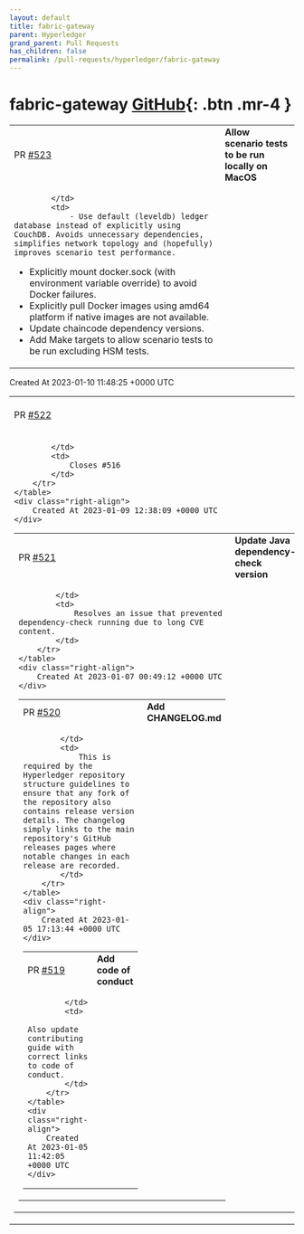 ```yaml
---
layout: default
title: fabric-gateway
parent: Hyperledger
grand_parent: Pull Requests
has_children: false
permalink: /pull-requests/hyperledger/fabric-gateway
---
```


# fabric-gateway <span class="fs-3 right-align">[GitHub](https://github.com/hyperledger/fabric-gateway){: .btn .mr-4 }</span>


<div>
    <table>
        <tr>
            <td>
                PR <a href="https://github.com/hyperledger/fabric-gateway/pull/523" class=".btn">#523</a>
            </td>
            <td>
                <b>
                    Allow scenario tests to be run locally on MacOS
                </b>
            </td>
        </tr>
        <tr>
            <td>
                
            </td>
            <td>
                - Use default (leveldb) ledger database instead of explicitly using CouchDB. Avoids unnecessary dependencies, simplifies network topology and (hopefully) improves scenario test performance.
- Explicitly mount docker.sock (with environment variable override) to avoid Docker failures.
- Explicitly pull Docker images using amd64 platform if native images are not available.
- Update chaincode dependency versions.
- Add Make targets to allow scenario tests to be run excluding HSM tests.
            </td>
        </tr>
    </table>
    <div class="right-align">
        Created At 2023-01-10 11:48:25 +0000 UTC
    </div>
</div>

<div>
    <table>
        <tr>
            <td>
                PR <a href="https://github.com/hyperledger/fabric-gateway/pull/522" class=".btn">#522</a>
            </td>
            <td>
                <b>
                    Evaluate,Submit, SubmitAsync with context
                </b>
            </td>
        </tr>
        <tr>
            <td>
                
            </td>
            <td>
                Closes #516 
            </td>
        </tr>
    </table>
    <div class="right-align">
        Created At 2023-01-09 12:38:09 +0000 UTC
    </div>
</div>

<div>
    <table>
        <tr>
            <td>
                PR <a href="https://github.com/hyperledger/fabric-gateway/pull/521" class=".btn">#521</a>
            </td>
            <td>
                <b>
                    Update Java dependency-check version
                </b>
            </td>
        </tr>
        <tr>
            <td>
                
            </td>
            <td>
                Resolves an issue that prevented dependency-check running due to long CVE content.
            </td>
        </tr>
    </table>
    <div class="right-align">
        Created At 2023-01-07 00:49:12 +0000 UTC
    </div>
</div>

<div>
    <table>
        <tr>
            <td>
                PR <a href="https://github.com/hyperledger/fabric-gateway/pull/520" class=".btn">#520</a>
            </td>
            <td>
                <b>
                    Add CHANGELOG.md
                </b>
            </td>
        </tr>
        <tr>
            <td>
                
            </td>
            <td>
                This is required by the Hyperledger repository structure guidelines to ensure that any fork of the repository also contains release version details. The changelog simply links to the main repository's GitHub releases pages where notable changes in each release are recorded.
            </td>
        </tr>
    </table>
    <div class="right-align">
        Created At 2023-01-05 17:13:44 +0000 UTC
    </div>
</div>

<div>
    <table>
        <tr>
            <td>
                PR <a href="https://github.com/hyperledger/fabric-gateway/pull/519" class=".btn">#519</a>
            </td>
            <td>
                <b>
                    Add code of conduct
                </b>
            </td>
        </tr>
        <tr>
            <td>
                
            </td>
            <td>
                Also update contributing guide with correct links to code of conduct.
            </td>
        </tr>
    </table>
    <div class="right-align">
        Created At 2023-01-05 11:42:05 +0000 UTC
    </div>
</div>

